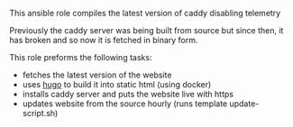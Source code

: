 This ansible role compiles the latest version of caddy disabling telemetry

Previously the caddy server was being built from source but since then,
it has broken and so now it is fetched in binary form.

This role preforms the following tasks:
  - fetches the latest version of the website
  - uses [hugo](https://gohugo.io) to build it into static html (using docker)
  - installs caddy server and puts the website live with https
  - updates website from the source hourly (runs template update-script.sh)

